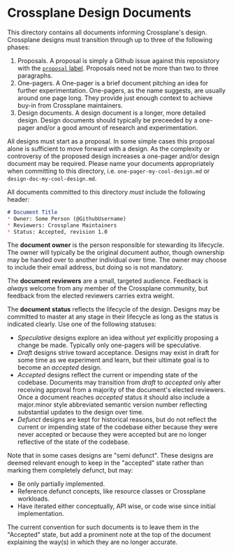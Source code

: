 # Crossplane Design Documents

This directory contains all documents informing Crossplane's design. Crossplane
designs must transition through up to three of the following phases:

1. Proposals. A proposal is simply a Github issue against this reposistory with
   the [`proposal` label][proposal-label]. Proposals need not be more than two
   to three paragraphs.
2. One-pagers. A One-pager is a brief document pitching an idea for further
   experimentation. One-pagers, as the name suggests, are usually around one
   page long. They provide just enough context to achieve buy-in from Crossplane
   maintainers.
3. Design documents. A design document is a longer, more detailed design. Design
   documents should typically be preceeded by a one-pager and/or a good amount
   of research and experimentation.

All designs must start as a proposal. In some simple cases this proposal alone
is sufficient to move forward with a design. As the complexity or controversy of
the proposed design increases a one-pager and/or design document may be
required. Please name your documents appropriately when committing to this
directory, i.e. `one-pager-my-cool-design.md` or `design-doc-my-cool-design.md`.

All documents committed to this directory _must_ include the following header:

```markdown
# Document Title
* Owner: Some Person (@GithubUsername)
* Reviewers: Crossplane Maintainers
* Status: Accepted, revision 1.0
```

The __document owner__ is the person responsible for stewarding its lifecycle.
The owner will typically be the original document author, though ownership may
be handed over to another individual over time. The owner may choose to include
their email address, but doing so is not mandatory.

The __document reviewers__ are a small, targeted audience. Feedback is _always_
welcome from any member of the Crossplane community, but feedback from the
elected reviewers carries extra weight.

The __document status__ reflects the lifecycle of the design. Designs may be
committed to master at any stage in their lifecycle as long as the status is
indicated clearly. Use one of the following statuses:

* _Speculative_ designs explore an idea without _yet_ explicitly proposing a
  change be made. Typically only one-pagers will be speculative.
* _Draft_ designs strive toward acceptance. Designs may exist in draft for
  some time as we experiment and learn, but their ultimate goal is to become
  an _accepted_ design.
* _Accepted_ designs reflect the current or impending state of the codebase.
  Documents may transition from _draft_ to _accepted_ only after receiving
  approval from a majority of the document's elected reviewers. Once a
  document reaches _accepted_ status it should also include a major.minor
  style abbreviated semantic version number reflecting substantial updates to
  the design over time.
* _Defunct_ designs are kept for historical reasons, but do not reflect the
  current or impending state of the codebase either because they were never
  accepted or because they were accepted but are no longer reflective of the
  state of the codebase.

Note that in some cases designs are "semi defunct". These designs are deemed
relevant enough to keep in the "accepted" state rather than marking them
completely defunct, but may:

* Be only partially implemented.
* Reference defunct concepts, like resource classes or Crossplane workloads.
* Have iterated either conceptually, API wise, or code wise since initial
  implementation.

The current convention for such documents is to leave them in the "Accepted"
state, but add a prominent note at the top of the document explaining the way(s)
in which they are no longer accurate.

[proposal-label]: https://github.com/crossplane/crossplane/issues?utf8=%E2%9C%93&q=is%3Aissue+label%3Aproposal